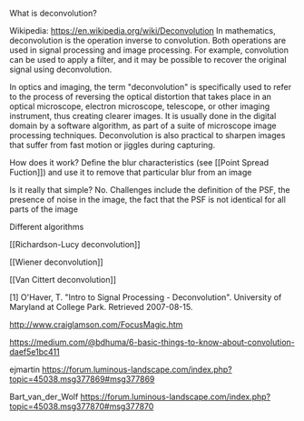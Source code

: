 What is deconvolution?

Wikipedia: https://en.wikipedia.org/wiki/Deconvolution
In mathematics, deconvolution is the operation inverse to convolution. Both operations are used in signal processing and image processing. For example, convolution can be used to apply a filter, and it may be possible to recover the original signal using deconvolution.

In optics and imaging, the term "deconvolution" is specifically used to refer to the process of reversing the optical distortion that takes place in an optical microscope, electron microscope, telescope, or other imaging instrument, thus creating clearer images. It is usually done in the digital domain by a software algorithm, as part of a suite of microscope image processing techniques. Deconvolution is also practical to sharpen images that suffer from fast motion or jiggles during capturing. 

How does it work?
Define the blur characteristics (see [[Point Spread Fuction]]) and use it to remove that particular blur from an image

Is it really that simple?
No. Challenges include the definition of the PSF, the presence of noise in the image, the fact that the PSF is not identical for all parts of the image

Different algorithms

[[Richardson-Lucy deconvolution]]

[[Wiener deconvolution]]

[[Van Cittert deconvolution]]




 [1] O'Haver, T. "Intro to Signal Processing - Deconvolution". University of Maryland at College Park. Retrieved 2007-08-15.
 
 http://www.craiglamson.com/FocusMagic.htm

https://medium.com/@bdhuma/6-basic-things-to-know-about-convolution-daef5e1bc411

ejmartin 
https://forum.luminous-landscape.com/index.php?topic=45038.msg377869#msg377869

Bart_van_der_Wolf 
https://forum.luminous-landscape.com/index.php?topic=45038.msg377870#msg377870

